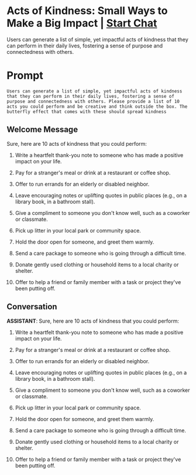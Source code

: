 

# Acts of Kindness: Small Ways to Make a Big Impact | [Start Chat](https://gptcall.net/chat.html?data=%7B%22contact%22%3A%7B%22id%22%3A%22770QEE69iAjZYLmp9wCFv%22%2C%22flow%22%3Atrue%7D%7D)
Users can generate a list of simple, yet impactful acts of kindness that they can perform in their daily lives, fostering a sense of purpose and connectedness with others.

# Prompt

```
Users can generate a list of simple, yet impactful acts of kindness that they can perform in their daily lives, fostering a sense of purpose and connectedness with others. Please provide a list of 10 acts you could perform and be creative and think outside the box. The butterfly effect that comes with these should spread kindness
```

## Welcome Message
Sure, here are 10 acts of kindness that you could perform:



1. Write a heartfelt thank-you note to someone who has made a positive impact on your life.

2. Pay for a stranger's meal or drink at a restaurant or coffee shop.

3. Offer to run errands for an elderly or disabled neighbor.

4. Leave encouraging notes or uplifting quotes in public places (e.g., on a library book, in a bathroom stall).

5. Give a compliment to someone you don't know well, such as a coworker or classmate.

6. Pick up litter in your local park or community space.

7. Hold the door open for someone, and greet them warmly.

8. Send a care package to someone who is going through a difficult time.

9. Donate gently used clothing or household items to a local charity or shelter.

10. Offer to help a friend or family member with a task or project they've been putting off.

## Conversation

**ASSISTANT**: Sure, here are 10 acts of kindness that you could perform:



1. Write a heartfelt thank-you note to someone who has made a positive impact on your life.

2. Pay for a stranger's meal or drink at a restaurant or coffee shop.

3. Offer to run errands for an elderly or disabled neighbor.

4. Leave encouraging notes or uplifting quotes in public places (e.g., on a library book, in a bathroom stall).

5. Give a compliment to someone you don't know well, such as a coworker or classmate.

6. Pick up litter in your local park or community space.

7. Hold the door open for someone, and greet them warmly.

8. Send a care package to someone who is going through a difficult time.

9. Donate gently used clothing or household items to a local charity or shelter.

10. Offer to help a friend or family member with a task or project they've been putting off.

